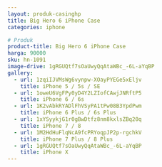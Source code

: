 ```yaml
---
layout: produk-casinghp
title: Big Hero 6 iPhone Case
categories: iphone

# Produk
product-title: Big Hero 6 iPhone Case
harga: 90000
sku: hn-1091
image-drive: 1gRGUQtf7sOaUwyQqAtaWBc_-6L-aYqBP
gallery:
  - url: 1zqiIJVMsWg6vynpw-XOayPYEGe5xEljv
    title: iPhone 5 / 5s / SE
  - url: 1oweU6VgFPy0yD4Y2LZIofCAwjJNRftP5
    title: iPhone 6 / 6s
  - url: 1K2vAbkRYADlFhVSyPA1tPw08B3YpdPwm
    title: iPhone 6 Plus / 6s Plus
  - url: 1xYSyykjG1r0gBwDtfz8nm8kxlsZBq20q
    title: iPhone 7 / 8
  - url: 1M2HdHuFlqNcA9fcPRYoqpJP2p-rgchkV
    title: iPhone 7 Plus / 8 Plus
  - url: 1gRGUQtf7sOaUwyQqAtaWBc_-6L-aYqBP
    title: iPhone X
---
```

